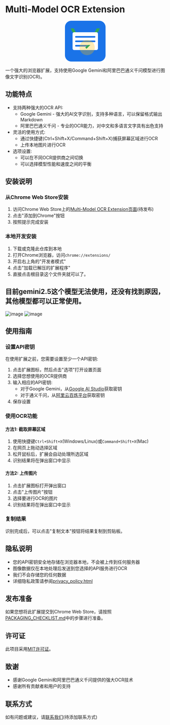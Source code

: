 # Multi-Model OCR Extension

<p align="center">
  <img src="icons/icon128.svg" width="128" height="128" alt="Multi-Model OCR Logo">
</p>

一个强大的浏览器扩展，支持使用Google Gemini和阿里巴巴通义千问模型进行图像文字识别(OCR)。

## 功能特点

- 支持两种强大的OCR API:
  - Google Gemini - 强大的AI文字识别，支持多种语言，可以保留格式输出Markdown
  - 阿里巴巴通义千问 - 专业的OCR能力，对中文和多语言文字具有出色支持
- 灵活的使用方式:
  - 通过快捷键(Ctrl+Shift+X/Command+Shift+X)捕获屏幕区域进行OCR
  - 上传本地图片进行OCR
- 选项设置:
  - 可以在不同OCR提供商之间切换
  - 可以选择模型性能和速度之间的平衡

## 安装说明

### 从Chrome Web Store安装

1. 访问Chrome Web Store上的[Multi-Model OCR Extension页面](#)(待发布)
2. 点击"添加到Chrome"按钮
3. 按照提示完成安装

### 本地开发安装

1. 下载或克隆此仓库到本地
2. 打开Chrome浏览器，访问`chrome://extensions/`
3. 开启右上角的"开发者模式"
4. 点击"加载已解压的扩展程序"
5. 直接点击根目录这个文件夹就可以了。
## 目前gemini2.5这个模型无法使用，还没有找到原因，其他模型都可以正常使用。

![image](https://github.com/user-attachments/assets/72b44737-fe06-43b1-a943-117fb10923c0)
![image](https://github.com/user-attachments/assets/b70fb167-340d-4bb9-a09e-fba142063c37)


## 使用指南

### 设置API密钥

在使用扩展之前，您需要设置至少一个API密钥:

1. 点击扩展图标，然后点击"选项"打开设置页面
2. 选择您想使用的OCR提供商
3. 输入相应的API密钥:
   - 对于Google Gemini，从[Google AI Studio](https://aistudio.google.com/apikey)获取密钥
   - 对于通义千问，从[阿里云百炼平台](https://bailian.console.aliyun.com)获取密钥
4. 保存设置

### 使用OCR功能

#### 方法1: 截取屏幕区域

1. 使用快捷键`Ctrl+Shift+X`(Windows/Linux)或`Command+Shift+X`(Mac)
2. 在网页上拖动选择区域
3. 松开鼠标后，扩展会自动处理所选区域
4. 识别结果将在弹出窗口中显示

#### 方法2: 上传图片

1. 点击扩展图标打开弹出窗口
2. 点击"上传图片"按钮
3. 选择要进行OCR的图片
4. 识别结果将在弹出窗口中显示

### 复制结果

识别完成后，可以点击"复制文本"按钮将结果复制到剪贴板。

## 隐私说明

- 您的API密钥安全地存储在浏览器本地，不会被上传到任何服务器
- 图像数据仅在本地处理后发送到您选择的API服务进行OCR
- 我们不会存储您的任何数据
- 详细隐私政策请参阅[privacy_policy.html](privacy_policy.html)

## 发布准备

如果您想将此扩展提交到Chrome Web Store，请按照[PACKAGING_CHECKLIST.md](PACKAGING_CHECKLIST.md)中的步骤进行准备。

## 许可证

此项目采用[MIT许可证](LICENSE)。

## 致谢

- 感谢Google Gemini和阿里巴巴通义千问提供的强大OCR技术
- 感谢所有贡献者和用户的支持

## 联系方式

如有问题或建议，请[联系我们](#)(待添加联系方式)
